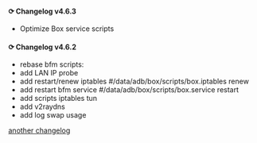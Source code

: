 #### ⟳ Changelog v4.6.3
- Optimize Box service scripts

#### ⟳ Changelog v4.6.2
- rebase bfm scripts:
- add LAN IP probe
- add restart/renew iptables #/data/adb/box/scripts/box.iptables renew
- add restart bfm service #/data/adb/box/scripts/box.service restart
- add scripts iptables tun
- add v2raydns
- add log swap usage

[another changelog](https://github.com/taamarin/box_for_magisk/raw/master/index.md)
